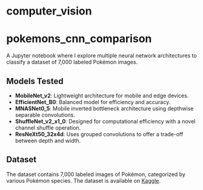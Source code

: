 # computer_vision


# pokemons_cnn_comparison

A Jupyter notebook where I explore multiple neural network architectures to classify a dataset of 7,000 labeled Pokémon images. 

## Models Tested
- **MobileNet_v2**: Lightweight architecture for mobile and edge devices.
- **EfficientNet_B0**: Balanced model for efficiency and accuracy.
- **MNASNet0_5**: Mobile inverted bottleneck architecture using depthwise separable convolutions.
- **ShuffleNet_v2_x1_0**: Designed for computational efficiency with a novel channel shuffle operation.
- **ResNeXt50_32x4d**: Uses grouped convolutions to offer a trade-off between depth and width.

## Dataset
The dataset contains 7,000 labeled images of Pokémon, categorized by various Pokémon species. The dataset is available on [Kaggle](https://www.kaggle.com/datasets/lantian773030/pokemonclassification).


